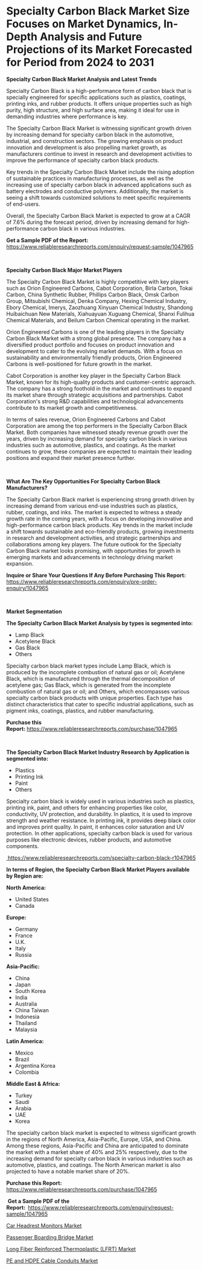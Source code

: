 <p><h1>Specialty Carbon Black Market Size Focuses on Market Dynamics, In-Depth Analysis and Future Projections of its Market Forecasted for Period from 2024 to 2031</h1></p><p><strong>Specialty Carbon Black Market Analysis and Latest Trends</strong></p>
<p><p>Specialty Carbon Black is a high-performance form of carbon black that is specially engineered for specific applications such as plastics, coatings, printing inks, and rubber products. It offers unique properties such as high purity, high structure, and high surface area, making it ideal for use in demanding industries where performance is key.</p><p>The Specialty Carbon Black Market is witnessing significant growth driven by increasing demand for specialty carbon black in the automotive, industrial, and construction sectors. The growing emphasis on product innovation and development is also propelling market growth, as manufacturers continue to invest in research and development activities to improve the performance of specialty carbon black products.</p><p>Key trends in the Specialty Carbon Black Market include the rising adoption of sustainable practices in manufacturing processes, as well as the increasing use of specialty carbon black in advanced applications such as battery electrodes and conductive polymers. Additionally, the market is seeing a shift towards customized solutions to meet specific requirements of end-users.</p><p>Overall, the Specialty Carbon Black Market is expected to grow at a CAGR of 7.6% during the forecast period, driven by increasing demand for high-performance carbon black in various industries.</p></p>
<p><strong>Get a Sample PDF of the Report:&nbsp;</strong> <a href="https://www.reliableresearchreports.com/enquiry/request-sample/1047965">https://www.reliableresearchreports.com/enquiry/request-sample/1047965</a></p>
<p>&nbsp;</p>
<p><strong>Specialty Carbon Black Major Market Players</strong></p>
<p><p>The Specialty Carbon Black Market is highly competitive with key players such as Orion Engineered Carbons, Cabot Corporation, Birla Carbon, Tokai Carbon, China Synthetic Rubber, Phillips Carbon Black, Omsk Carbon Group, Mitsubishi Chemical, Denka Company, Hexing Chemical Industry, Ebory Chemical, Imerys, Zaozhuang Xinyuan Chemical Industry, Shandong Huibaichuan New Materials, Xiahuayuan Xuguang Chemical, Shanxi Fulihua Chemical Materials, and Beilum Carbon Chemical operating in the market.</p><p>Orion Engineered Carbons is one of the leading players in the Specialty Carbon Black Market with a strong global presence. The company has a diversified product portfolio and focuses on product innovation and development to cater to the evolving market demands. With a focus on sustainability and environmentally friendly products, Orion Engineered Carbons is well-positioned for future growth in the market.</p><p>Cabot Corporation is another key player in the Specialty Carbon Black Market, known for its high-quality products and customer-centric approach. The company has a strong foothold in the market and continues to expand its market share through strategic acquisitions and partnerships. Cabot Corporation's strong R&D capabilities and technological advancements contribute to its market growth and competitiveness.</p><p>In terms of sales revenue, Orion Engineered Carbons and Cabot Corporation are among the top performers in the Specialty Carbon Black Market. Both companies have witnessed steady revenue growth over the years, driven by increasing demand for specialty carbon black in various industries such as automotive, plastics, and coatings. As the market continues to grow, these companies are expected to maintain their leading positions and expand their market presence further.</p></p>
<p>&nbsp;</p>
<p><strong>What Are The Key Opportunities For Specialty Carbon Black Manufacturers?</strong></p>
<p><p>The Specialty Carbon Black market is experiencing strong growth driven by increasing demand from various end-use industries such as plastics, rubber, coatings, and inks. The market is expected to witness a steady growth rate in the coming years, with a focus on developing innovative and high-performance carbon black products. Key trends in the market include a shift towards sustainable and eco-friendly products, growing investments in research and development activities, and strategic partnerships and collaborations among key players. The future outlook for the Specialty Carbon Black market looks promising, with opportunities for growth in emerging markets and advancements in technology driving market expansion.</p></p>
<p><strong>Inquire or Share Your Questions If Any Before Purchasing This Report:</strong> <a href="https://www.reliableresearchreports.com/enquiry/pre-order-enquiry/1047965">https://www.reliableresearchreports.com/enquiry/pre-order-enquiry/1047965</a></p>
<p>&nbsp;</p>
<p><strong>Market Segmentation</strong></p>
<p><strong>The Specialty Carbon Black Market Analysis by types is segmented into:</strong></p>
<p><ul><li>Lamp Black</li><li>Acetylene Black</li><li>Gas Black</li><li>Others</li></ul></p>
<p><p>Specialty carbon black market types include Lamp Black, which is produced by the incomplete combustion of natural gas or oil; Acetylene Black, which is manufactured through the thermal decomposition of acetylene gas; Gas Black, which is generated from the incomplete combustion of natural gas or oil; and Others, which encompasses various specialty carbon black products with unique properties. Each type has distinct characteristics that cater to specific industrial applications, such as pigment inks, coatings, plastics, and rubber manufacturing.</p></p>
<p><strong>Purchase this Report:&nbsp;</strong><a href="https://www.reliableresearchreports.com/purchase/1047965">https://www.reliableresearchreports.com/purchase/1047965</a></p>
<p>&nbsp;</p>
<p><strong>The Specialty Carbon Black Market Industry Research by Application is segmented into:</strong></p>
<p><ul><li>Plastics</li><li>Printing Ink</li><li>Paint</li><li>Others</li></ul></p>
<p><p>Specialty carbon black is widely used in various industries such as plastics, printing ink, paint, and others for enhancing properties like color, conductivity, UV protection, and durability. In plastics, it is used to improve strength and weather resistance. In printing ink, it provides deep black color and improves print quality. In paint, it enhances color saturation and UV protection. In other applications, specialty carbon black is used for various purposes like electronic devices, rubber products, and automotive components.</p></p>
<p><a href="https://www.reliableresearchreports.com/specialty-carbon-black-r1047965">&nbsp;https://www.reliableresearchreports.com/specialty-carbon-black-r1047965</a></p>
<p><strong>In terms of Region, the Specialty Carbon Black Market Players available by Region are:</strong></p>
<p>
    <p> <strong> North America: </strong>
        <ul>
            <li>United States</li>
            <li>Canada</li>
        </ul>
        </p> 
    <p> <strong> Europe: </strong>
        <ul>
            <li>Germany</li>
            <li>France</li>
            <li>U.K.</li>
            <li>Italy</li>
            <li>Russia</li>
        </ul>
        </p> 
    <p> <strong> Asia-Pacific: </strong>
        <ul>
            <li>China</li>
            <li>Japan</li>
            <li>South Korea</li>
            <li>India</li>
            <li>Australia</li>
            <li>China Taiwan</li>
            <li>Indonesia</li>
            <li>Thailand</li>
            <li>Malaysia</li>
        </ul>
        </p> 
    <p> <strong> Latin America: </strong>
        <ul>
            <li>Mexico</li>
            <li>Brazil</li>
            <li>Argentina Korea</li>
            <li>Colombia</li>
        </ul>
        </p> 
    <p> <strong> Middle East & Africa: </strong>
        <ul>
            <li>Turkey</li>
            <li>Saudi</li>
            <li>Arabia</li>
            <li>UAE</li>
            <li>Korea</li>
        </ul>
    </p>
    </p>
<p><p>The specialty carbon black market is expected to witness significant growth in the regions of North America, Asia-Pacific, Europe, USA, and China. Among these regions, Asia-Pacific and China are anticipated to dominate the market with a market share of 40% and 25% respectively, due to the increasing demand for specialty carbon black in various industries such as automotive, plastics, and coatings. The North American market is also projected to have a notable market share of 20%.</p></p>
<p><strong>Purchase this Report: </strong><a href="https://www.reliableresearchreports.com/purchase/1047965">https://www.reliableresearchreports.com/purchase/1047965</a></p>
<p>&nbsp;<strong>Get a Sample PDF of the Report:&nbsp;&nbsp;</strong><a href="https://www.reliableresearchreports.com/enquiry/request-sample/1047965">https://www.reliableresearchreports.com/enquiry/request-sample/1047965</a></p>
<p><strong></strong></p>
<p><p><a href="https://medium.com/@shawnsmithv6981/emerging-trends-in-car-headrest-monitors-market-global-outlook-and-future-prospects-from-2024-86987fd52eb8">Car Headrest Monitors Market</a></p><p><a href="https://medium.com/@lottierunte68/passenger-boarding-bridge-market-global-market-insights-and-sales-trends-2024-to-2031-5bf114128660">Passenger Boarding Bridge Market</a></p><p><a href="https://github.com/annerides/Market-Research-Report-List-1/blob/main/long-fiber-reinforced-thermoplastic-lfrt-market.md">Long Fiber Reinforced Thermoplastic (LFRT) Market</a></p><p><a href="https://github.com/beauBlock13/Market-Research-Report-List-1/blob/main/pe-and-hdpe-cable-conduits-market.md">PE and HDPE Cable Conduits Market</a></p></p>